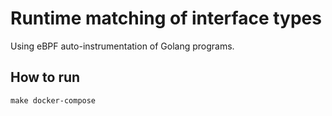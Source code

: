 # Runtime matching of interface types

Using eBPF auto-instrumentation of Golang programs.

## How to run

```
make docker-compose
```